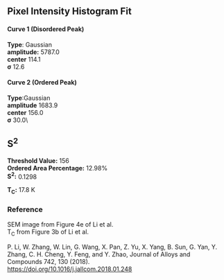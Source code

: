 ## Pixel Intensity Histogram Fit

#### Curve 1 (Disordered Peak)
**Type**: Gaussian\
**amplitude:** 5787.0\
**center** 114.1\
**σ** 12.6


#### Curve 2 (Ordered Peak)
**Type**:Gaussian\
**amplitude** 1683.9\
**center** 156.0\
**σ** 30.0\


## S<sup>2</sup>
**Threshold Value:** 156\
**Ordered Area Percentage:** 12.98%\
**S<sup>2</sup>:** 0.1298


**T<sub>C</sub>:**  17.8 K


### Reference
SEM image from Figure 4e of Li et al.\
T<sub>C</sub> from Figure 3b of Li et al.

P. Li, W. Zhang, W. Lin, G. Wang, X. Pan, Z. Yu, X. Yang, B. Sun, G. Yan, Y. Zhang, C. H. Cheng, Y. Feng, and Y. Zhao, Journal of Alloys and Compounds 742, 130 (2018).\
https://doi.org/10.1016/j.jallcom.2018.01.248
